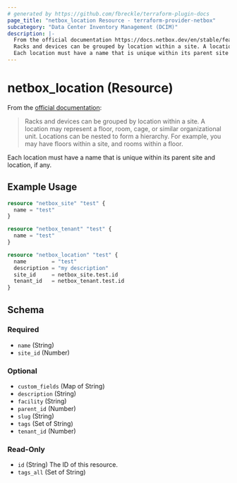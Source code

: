 ```yaml
---
# generated by https://github.com/fbreckle/terraform-plugin-docs
page_title: "netbox_location Resource - terraform-provider-netbox"
subcategory: "Data Center Inventory Management (DCIM)"
description: |-
  From the official documentation https://docs.netbox.dev/en/stable/features/sites-and-racks/#locations:
  Racks and devices can be grouped by location within a site. A location may represent a floor, room, cage, or similar organizational unit. Locations can be nested to form a hierarchy. For example, you may have floors within a site, and rooms within a floor.
  Each location must have a name that is unique within its parent site and location, if any.
---
```


# netbox_location (Resource)

From the [official documentation](https://docs.netbox.dev/en/stable/features/sites-and-racks/#locations):

> Racks and devices can be grouped by location within a site. A location may represent a floor, room, cage, or similar organizational unit. Locations can be nested to form a hierarchy. For example, you may have floors within a site, and rooms within a floor.

Each location must have a name that is unique within its parent site and location, if any.

## Example Usage

```terraform
resource "netbox_site" "test" {
  name = "test"
}

resource "netbox_tenant" "test" {
  name = "test"
}

resource "netbox_location" "test" {
  name        = "test"
  description = "my description"
  site_id     = netbox_site.test.id
  tenant_id   = netbox_tenant.test.id
}
```

<!-- schema generated by tfplugindocs -->
## Schema

### Required

- `name` (String)
- `site_id` (Number)

### Optional

- `custom_fields` (Map of String)
- `description` (String)
- `facility` (String)
- `parent_id` (Number)
- `slug` (String)
- `tags` (Set of String)
- `tenant_id` (Number)

### Read-Only

- `id` (String) The ID of this resource.
- `tags_all` (Set of String)


